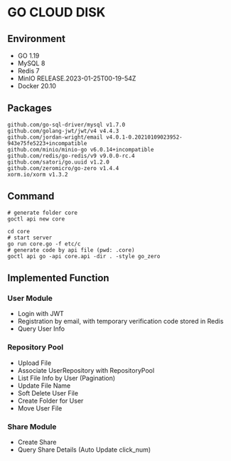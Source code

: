 # GO CLOUD DISK

## Environment

- GO 1.19
- MySQL 8
- Redis 7
- MinIO RELEASE.2023-01-25T00-19-54Z
- Docker 20.10

## Packages

```shell
github.com/go-sql-driver/mysql v1.7.0
github.com/golang-jwt/jwt/v4 v4.4.3
github.com/jordan-wright/email v4.0.1-0.20210109023952-943e75fe5223+incompatible
github.com/minio/minio-go v6.0.14+incompatible
github.com/redis/go-redis/v9 v9.0.0-rc.4
github.com/satori/go.uuid v1.2.0
github.com/zeromicro/go-zero v1.4.4
xorm.io/xorm v1.3.2
```

## Command

```text
# generate folder core
goctl api new core

cd core
# start server
go run core.go -f etc/c
# generate code by api file (pwd: .core)
goctl api go -api core.api -dir . -style go_zero
```

## Implemented Function

### User Module

- Login with JWT
- Registration by email, with temporary verification code stored in Redis
- Query User Info

### Repository Pool

- Upload File
- Associate UserRepository with RepositoryPool
- List File Info by User (Pagination)
- Update File Name
- Soft Delete User File
- Create Folder for User
- Move User File

### Share Module

- Create Share
- Query Share Details (Auto Update click_num)
